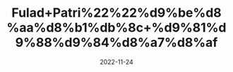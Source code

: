 ---
title: 'Fulad+Patri%22%22%d9%be%d8%aa%d8%b1%db%8c+%d9%81%d9%88%d9%84%d8%a7%d8%af'
date: '2022-11-24' 
metatag: '' 
inventory: '0' 
draft: false 
# meta description 
shortDescripton: '+It+increases+red+blood+cells+and+alleviates+the+facial+paleness%2c+leg+cramps%2c+insomnia+and+general+physical+weakness'
description: 'Stone+%d8%af%da%be%d8%a7%d8%aa'
longdescription: ''
tags: ''
brand: ''
subCategory: ''
unit: '10 gm-Pk'
sellCount: '0'
featured: False
# product Price
price: '30.0'
# Product Short Description
shortDescription: '+It+increases+red+blood+cells+and+alleviates+the+facial+paleness%2c+leg+cramps%2c+insomnia+and+general+physical+weakness'
productID: '4F23CE0C-4F3B-ED11-996A-005056B3A416'
type: 'products'
category: 'Stone+%d8%af%da%be%d8%a7%d8%aa' 
thumnailproduct: 'https://eraconnect.blob.core.windows.net/product-images/aminsaddiquidawakhana/050b3865-9aa5-4d72-b5e7-bb2bfad696e6.webp' 
images:
  - image: 'https://eraconnect.blob.core.windows.net/product-images/aminsaddiquidawakhana/050b3865-9aa5-4d72-b5e7-bb2bfad696e6.webp'  
Variants:
---